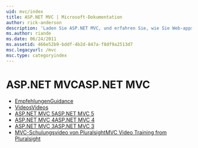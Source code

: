```yaml
---
uid: mvc/index
title: ASP.NET MVC | Microsoft-Dokumentation
author: rick-anderson
description: 'Laden Sie ASP.NET MVC, und erfahren Sie, wie Sie Web-apps mithilfe der Model-View-Controller-Muster zu erstellen.'
ms.author: riande
ms.date: 06/24/2011
ms.assetid: 466e52b9-bddf-4b2d-847a-f8df9a2513d7
msc.legacyurl: /mvc
msc.type: categoryindex
---
```

<a name="aspnet-mvc"></a><span data-ttu-id="85d14-103">ASP.NET MVC</span><span class="sxs-lookup"><span data-stu-id="85d14-103">ASP.NET MVC</span></span>
====================
- [<span data-ttu-id="85d14-104">Empfehlungen</span><span class="sxs-lookup"><span data-stu-id="85d14-104">Guidance</span></span>](overview/index.md)
- [<span data-ttu-id="85d14-105">Videos</span><span class="sxs-lookup"><span data-stu-id="85d14-105">Videos</span></span>](videos/index.md)
- [<span data-ttu-id="85d14-106">ASP.NET MVC 5</span><span class="sxs-lookup"><span data-stu-id="85d14-106">ASP.NET MVC 5</span></span>](mvc5.md)
- [<span data-ttu-id="85d14-107">ASP.NET MVC 4</span><span class="sxs-lookup"><span data-stu-id="85d14-107">ASP.NET MVC 4</span></span>](mvc4.md)
- [<span data-ttu-id="85d14-108">ASP.NET MVC 3</span><span class="sxs-lookup"><span data-stu-id="85d14-108">ASP.NET MVC 3</span></span>](mvc3.md)
- [<span data-ttu-id="85d14-109">MVC-Schulungsvideo von Pluralsight</span><span class="sxs-lookup"><span data-stu-id="85d14-109">MVC Video Training from Pluralsight</span></span>](pluralsight.md)
